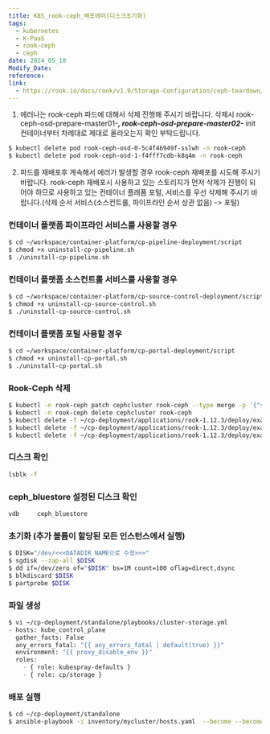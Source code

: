 ```yaml
---
title: K8S_rook-ceph_배포에러(디스크초기화)
tags:
  - kubernetes
  - K-PaaS
  - rook-ceph
  - ceph
date: 2024_05_10
Modify_Date: 
reference: 
link:
  - https://rook.io/docs/rook/v1.9/Storage-Configuration/ceph-teardown/?fbclid=IwZXh0bgNhZW0CMTAAAR1MwR7KdPVXFbqBLxvYnsx4kEH5Cz_h9etKIMeABGpcTrujWxH-7w3KUpM_aem_Aem4mNqbuopEEdpQNwcM-LJw2_gA1i3ULm4lkncpMfNuTZS1b_cQ7bpqiMmgeX-20otSl-V0jYIThbuQuvXXjLTn#cleaning-up-a-cluster
---
```


1) 에러나는 rook-ceph 파드에 대해서 삭제 진행해 주시기 바랍니다.
삭제시 rook-ceph-osd-prepare-master01-*****, rook-ceph-osd-prepare-master02-***** init 컨테이너부터 차례대로 제대로 올라오는지 확인 부탁드립니다.

```bash
$ kubectl delete pod rook-ceph-osd-0-5c4f46949f-sslwh -n rook-ceph
$ kubectl delete pod rook-ceph-osd-1-f4fff7cdb-k8q4m -n rook-ceph
```

2) 파드를 재배포후 계속해서 에러가 발생할 경우 rook-ceph 재배포를 시도해 주시기 바랍니다. rook-ceph 재배포시 사용하고 있는 스토리지가 먼저 삭제가 진행이 되어야 하므로 사용하고 있는 컨테이너 플래폼 포털, 서비스를 우선 삭제해 주시기 바랍니다.(삭제 순서 서비스(소스컨트롤, 파이프라인 순서 상관 없음) -> 포털)

### 컨테이너 플랫폼 파이프라인 서비스를 사용할 경우
```bash
$ cd ~/workspace/container-platform/cp-pipeline-deployment/script
$ chmod +x uninstall-cp-pipeline.sh
$ ./uninstall-cp-pipeline.sh
```

### 컨테이너 플랫폼 소스컨트롤 서비스를 사용할 경우

```bash
$ cd ~/workspace/container-platform/cp-source-control-deployment/script
$ chmod +x uninstall-cp-source-control.sh
$ ./uninstall-cp-source-control.sh
```

### 컨테이너 플랫폼 포털 사용할 경우

```bash
$ cd ~/workspace/container-platform/cp-portal-deployment/script
$ chmod +x uninstall-cp-portal.sh
$ ./uninstall-cp-portal.sh

```

### Rook-Ceph 삭제

```bash
$ kubectl -n rook-ceph patch cephcluster rook-ceph --type merge -p '{"spec":{"cleanupPolicy":{"confirmation":"yes-really-destroy-data"}}}'
$ kubectl -n rook-ceph delete cephcluster rook-ceph
$ kubectl delete -f ~/cp-deployment/applications/rook-1.12.3/deploy/examples/operator.yaml
$ kubectl delete -f ~/cp-deployment/applications/rook-1.12.3/deploy/examples/common.yaml
$ kubectl delete -f ~/cp-deployment/applications/rook-1.12.3/deploy/examples/crds.yaml
```

### 디스크 확인

```bash
lsblk -f
```

### ceph_bluestore 설정된 디스크 확인

```bash
vdb     ceph_bluestore
```

### 초기화 (추가 볼륨이 할당된 모든 인스턴스에서 실행)

```bash
$ DISK="/dev/<<<DATADIR NAME으로 수정>>>"
$ sgdisk --zap-all $DISK
$ dd if=/dev/zero of="$DISK" bs=1M count=100 oflag=direct,dsync
$ blkdiscard $DISK
$ partprobe $DISK
```

### 파일 생성

```bash
$ vi ~/cp-deployment/standalone/playbooks/cluster-storage.yml
- hosts: kube_control_plane
  gather_facts: False
  any_errors_fatal: "{{ any_errors_fatal | default(true) }}"
  environment: "{{ proxy_disable_env }}"
  roles:
    - { role: kubespray-defaults }
    - { role: cp/storage }
```

### 배포 실행

```bash
$ cd ~/cp-deployment/standalone
$ ansible-playbook -i inventory/mycluster/hosts.yaml  --become --become-user=root playbooks/cluster-storage.yml
```

